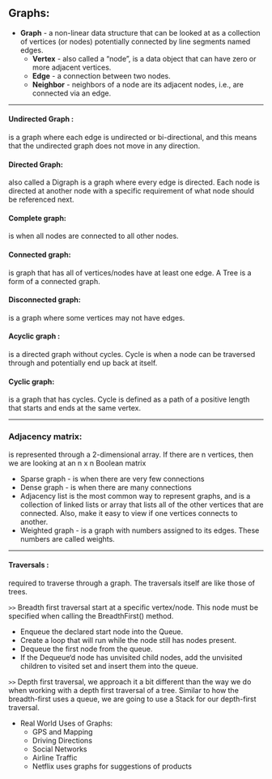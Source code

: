 ## Graphs:
* **Graph** - a non-linear data structure that can be looked at as a collection of vertices (or nodes) potentially connected by line segments named edges.
    - **Vertex** - also called a “node”, is a data object that can have zero or more adjacent vertices.
    -  **Edge** -  a connection between two nodes.
    - **Neighbor** - neighbors of a node are its adjacent nodes, i.e., are connected via an edge.
---
#### Undirected Graph :
is a graph where each edge is undirected or bi-directional, and this means that the undirected graph does not move in any direction.
#### Directed Graph:
also called a Digraph is a graph where every edge is directed. Each node is directed at another node with a specific requirement of what node should be referenced next.
#### Complete graph:
is when all nodes are connected to all other nodes.
#### Connected graph:
is graph that has all of vertices/nodes have at least one edge. A Tree is a form of a connected graph.
#### Disconnected graph:
is a graph where some vertices may not have edges.
#### Acyclic graph :
is a directed graph without cycles. Cycle is when a node can be traversed through and potentially end up back at itself.
#### Cyclic graph:
is a graph that has cycles. Cycle is defined as a path of a positive length that starts and ends at the same vertex.

---
### Adjacency matrix:

is represented through a 2-dimensional array. If there are n vertices, then we are looking at an n x n Boolean matrix
* Sparse graph - is when there are very few connections
* Dense graph - is when there are many connections
* Adjacency list is the most common way to represent graphs, and is a collection of linked lists or array that lists all of the other vertices that are connected. Also, make it easy to view if one vertices connects to another.
* Weighted graph - is a graph with numbers assigned to its edges. These numbers are called weights.

---
#### Traversals :
required to traverse through a graph. The traversals itself are like those of trees.

`>>` Breadth first traversal start at a specific vertex/node. This node must be specified when calling the BreadthFirst() method.
- Enqueue the declared start node into the Queue.
- Create a loop that will run while the node still has nodes present.
- Dequeue the first node from the queue.
- If the Dequeue‘d node has unvisited child nodes, add the unvisited children to visited set and insert them into the queue.

`>>` Depth first traversal, we approach it a bit different than the way we do when working with a depth first traversal of a tree. Similar to how the breadth-first uses a queue, we are going to use a Stack for our depth-first traversal.


* Real World Uses of Graphs:
    - GPS and Mapping
    - Driving Directions
    - Social Networks
    - Airline Traffic
    - Netflix uses graphs for suggestions of products